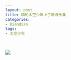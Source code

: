 ```yaml
---
layout: post
title: 咱的太空少年上了新浪头条
categories:
- Diandian
tags:
- 太空少年

---
```

<img src="http://m1.img.srcdd.com/farm4/d/2012/0627/10/403F74922E552A5B9CEE93488AC8860F_B500_900_500_361.PNG" />